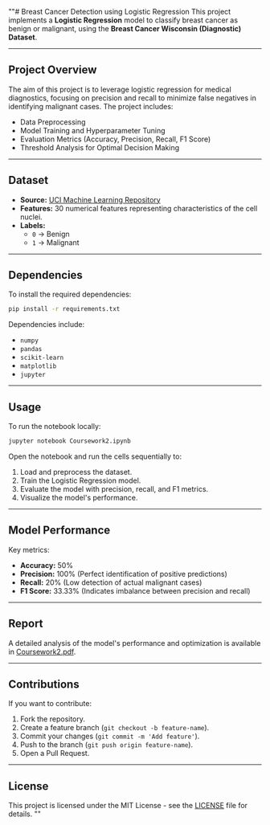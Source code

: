 ""# Breast Cancer Detection using Logistic Regression
This project implements a **Logistic Regression** model to classify breast cancer as benign or malignant, using the **Breast Cancer Wisconsin (Diagnostic) Dataset**. 

---

## Project Overview
The aim of this project is to leverage logistic regression for medical diagnostics, focusing on precision and recall to minimize false negatives in identifying malignant cases. The project includes:
- Data Preprocessing
- Model Training and Hyperparameter Tuning
- Evaluation Metrics (Accuracy, Precision, Recall, F1 Score)
- Threshold Analysis for Optimal Decision Making

---

## Dataset
- **Source:** [UCI Machine Learning Repository](https://archive.ics.uci.edu/ml/datasets/Breast+Cancer+Wisconsin+(Diagnostic))
- **Features:** 30 numerical features representing characteristics of the cell nuclei.
- **Labels:** 
  - `0` → Benign
  - `1` → Malignant

---

## Dependencies
To install the required dependencies:
```bash
pip install -r requirements.txt
```

Dependencies include:
- `numpy`
- `pandas`
- `scikit-learn`
- `matplotlib`
- `jupyter`

---

## Usage
To run the notebook locally:
```bash
jupyter notebook Coursework2.ipynb
```
Open the notebook and run the cells sequentially to:
1. Load and preprocess the dataset.
2. Train the Logistic Regression model.
3. Evaluate the model with precision, recall, and F1 metrics.
4. Visualize the model's performance.

---

## Model Performance
Key metrics:
- **Accuracy:** 50%
- **Precision:** 100% (Perfect identification of positive predictions)
- **Recall:** 20% (Low detection of actual malignant cases)
- **F1 Score:** 33.33% (Indicates imbalance between precision and recall)

---

## Report
A detailed analysis of the model's performance and optimization is available in [Coursework2.pdf](./Coursework2.pdf).

---

## Contributions
If you want to contribute:
1. Fork the repository.
2. Create a feature branch (`git checkout -b feature-name`).
3. Commit your changes (`git commit -m 'Add feature'`).
4. Push to the branch (`git push origin feature-name`).
5. Open a Pull Request.

---

## License
This project is licensed under the MIT License - see the [LICENSE](./LICENSE) file for details.
""
